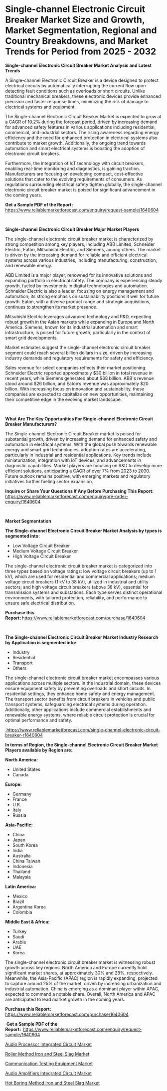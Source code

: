 <p><h1>Single-channel Electronic Circuit Breaker Market Size and Growth, Market Segmentation, Regional and Country Breakdowns, and Market Trends for Period from 2025 -  2032</h1></p><p><strong>Single-channel Electronic Circuit Breaker Market Analysis and Latest Trends</strong></p>
<p><p>A Single-channel Electronic Circuit Breaker is a device designed to protect electrical circuits by automatically interrupting the current flow upon detecting fault conditions such as overloads or short circuits. Unlike traditional mechanical breakers, these electronic devices provide enhanced precision and faster response times, minimizing the risk of damage to electrical systems and equipment.</p><p>The Single-channel Electronic Circuit Breaker Market is expected to grow at a CAGR of 10.2% during the forecast period, driven by increasing demand for advanced safety features in various applications including residential, commercial, and industrial sectors. The rising awareness regarding energy efficiency and the need for enhanced protection in electrical systems also contribute to market growth. Additionally, the ongoing trend towards automation and smart electrical systems is boosting the adoption of electronic circuit breakers.</p><p>Furthermore, the integration of IoT technology with circuit breakers, enabling real-time monitoring and diagnostics, is gaining traction. Manufacturers are focusing on developing compact, cost-effective solutions that cater to the evolving requirements of consumers. As regulations surrounding electrical safety tighten globally, the single-channel electronic circuit breaker market is poised for significant advancement in the coming years.</p></p>
<p><strong>Get a Sample PDF of the Report:&nbsp;</strong> <a href="https://www.reliablemarketforecast.com/enquiry/request-sample/1640604?utm_campaign=1893&utm_medium=2&utm_source=Github&utm_content=ia&utm_term=23032025&utm_id=single-channel-electronic-circuit-breaker">https://www.reliablemarketforecast.com/enquiry/request-sample/1640604</a></p>
<p>&nbsp;</p>
<p><strong>Single-channel Electronic Circuit Breaker Major Market Players</strong></p>
<p><p>The single-channel electronic circuit breaker market is characterized by strong competition among key players, including ABB Limited, Schneider Electric, Eaton, Mitsubishi Electric, and Siemens, among others. The market is driven by the increasing demand for reliable and efficient electrical systems across various industries, including manufacturing, construction, and renewable energy.</p><p>ABB Limited is a major player, renowned for its innovative solutions and expanding portfolio in electrical safety. The company is experiencing steady growth, fueled by investments in digital technologies and automation. Schneider Electric is also a leader, focusing on energy management and automation; its strong emphasis on sustainability positions it well for future growth. Eaton, with a diverse product range and strategic acquisitions, continues to strengthen its market presence.</p><p>Mitsubishi Electric leverages advanced technology and R&D, expecting robust growth in the Asian markets while expanding in Europe and North America. Siemens, known for its industrial automation and smart infrastructure, is poised for future growth, particularly in the context of smart grid developments.</p><p>Market estimates suggest the single-channel electronic circuit breaker segment could reach several billion dollars in size, driven by increasing industry demands and regulatory requirements for safety and efficiency. </p><p>Sales revenue for select companies reflects their market positioning: Schneider Electric reported approximately $30 billion in total revenue in recent years, while Siemens generated about $68 billion. ABB's revenue stood around $26 billion, and Eaton’s revenue was approximately $20 billion. With increasing focus on innovation and sustainability, these companies are expected to capitalize on new opportunities, maintaining their competitive edge in the evolving market landscape.</p></p>
<p>&nbsp;</p>
<p><strong>What Are The Key Opportunities For Single-channel Electronic Circuit Breaker Manufacturers?</strong></p>
<p><p>The Single-channel Electronic Circuit Breaker market is poised for substantial growth, driven by increasing demand for enhanced safety and automation in electrical systems. With the global push towards renewable energy and smart grid technologies, adoption rates are accelerating, particularly in industrial and residential applications. Key trends include miniaturization, integration with IoT devices, and advancements in diagnostic capabilities. Market players are focusing on R&D to develop more efficient solutions, anticipating a CAGR of over 7% from 2023 to 2030. Future outlook remains positive, with emerging markets and regulatory initiatives further fueling sector expansion.</p></p>
<p><strong>Inquire or Share Your Questions If Any Before Purchasing This Report:</strong> <a href="https://www.reliablemarketforecast.com/enquiry/pre-order-enquiry/1640604?utm_campaign=1893&utm_medium=2&utm_source=Github&utm_content=ia&utm_term=23032025&utm_id=single-channel-electronic-circuit-breaker">https://www.reliablemarketforecast.com/enquiry/pre-order-enquiry/1640604</a></p>
<p>&nbsp;</p>
<p><strong>Market Segmentation</strong></p>
<p><strong>The Single-channel Electronic Circuit Breaker Market Analysis by types is segmented into:</strong></p>
<p><ul><li>Low Voltage Circuit Breaker</li><li>Medium Voltage Circuit Breaker</li><li>High Voltage Circuit Breaker</li></ul></p>
<p><p>The single-channel electronic circuit breaker market is categorized into three types based on voltage ratings: low voltage circuit breakers (up to 1 kV), which are used for residential and commercial applications; medium voltage circuit breakers (1 kV to 38 kV), utilized in industrial and utility sectors; and high voltage circuit breakers (above 38 kV), essential for transmission systems and substations. Each type serves distinct operational environments, with tailored protection, reliability, and performance to ensure safe electrical distribution.</p></p>
<p><strong>Purchase this Report:&nbsp;</strong><a href="https://www.reliablemarketforecast.com/purchase/1640604?utm_campaign=1893&utm_medium=2&utm_source=Github&utm_content=ia&utm_term=23032025&utm_id=single-channel-electronic-circuit-breaker">https://www.reliablemarketforecast.com/purchase/1640604</a></p>
<p>&nbsp;</p>
<p><strong>The Single-channel Electronic Circuit Breaker Market Industry Research by Application is segmented into:</strong></p>
<p><ul><li>Industry</li><li>Residential</li><li>Transport</li><li>Others</li></ul></p>
<p><p>The single-channel electronic circuit breaker market encompasses various applications across multiple sectors. In the industrial domain, these devices ensure equipment safety by preventing overloads and short circuits. In residential settings, they enhance home safety and energy management. The transport sector benefits from circuit breakers in vehicles and public transport systems, safeguarding electrical systems during operation. Additionally, other applications include commercial establishments and renewable energy systems, where reliable circuit protection is crucial for optimal performance and safety.</p></p>
<p><a href="https://www.reliablemarketforecast.com/single-channel-electronic-circuit-breaker-r1640604?utm_campaign=1893&utm_medium=2&utm_source=Github&utm_content=ia&utm_term=23032025&utm_id=single-channel-electronic-circuit-breaker">&nbsp;https://www.reliablemarketforecast.com/single-channel-electronic-circuit-breaker-r1640604</a></p>
<p><strong>In terms of Region, the Single-channel Electronic Circuit Breaker Market Players available by Region are:</strong></p>
<p>
    <p> <strong> North America: </strong>
        <ul>
            <li>United States</li>
            <li>Canada</li>
        </ul>
        </p> 
    <p> <strong> Europe: </strong>
        <ul>
            <li>Germany</li>
            <li>France</li>
            <li>U.K.</li>
            <li>Italy</li>
            <li>Russia</li>
        </ul>
        </p> 
    <p> <strong> Asia-Pacific: </strong>
        <ul>
            <li>China</li>
            <li>Japan</li>
            <li>South Korea</li>
            <li>India</li>
            <li>Australia</li>
            <li>China Taiwan</li>
            <li>Indonesia</li>
            <li>Thailand</li>
            <li>Malaysia</li>
        </ul>
        </p> 
    <p> <strong> Latin America: </strong>
        <ul>
            <li>Mexico</li>
            <li>Brazil</li>
            <li>Argentina Korea</li>
            <li>Colombia</li>
        </ul>
        </p> 
    <p> <strong> Middle East & Africa: </strong>
        <ul>
            <li>Turkey</li>
            <li>Saudi</li>
            <li>Arabia</li>
            <li>UAE</li>
            <li>Korea</li>
        </ul>
    </p>
    </p>
<p><p>The single-channel electronic circuit breaker market is witnessing robust growth across key regions. North America and Europe currently hold significant market shares, at approximately 30% and 28%, respectively. Meanwhile, the Asia-Pacific (APAC) region is rapidly expanding, projected to capture around 25% of the market, driven by increasing urbanization and industrial automation. China is emerging as a dominant player within APAC, expected to command a notable share. Overall, North America and APAC are anticipated to lead market growth in the coming years.</p></p>
<p><strong>Purchase this Report: </strong><a href="https://www.reliablemarketforecast.com/purchase/1640604?utm_campaign=1893&utm_medium=2&utm_source=Github&utm_content=ia&utm_term=23032025&utm_id=single-channel-electronic-circuit-breaker">https://www.reliablemarketforecast.com/purchase/1640604</a></p>
<p>&nbsp;<strong>Get a Sample PDF of the Report:&nbsp;&nbsp;</strong><a href="https://www.reliablemarketforecast.com/enquiry/request-sample/1640604?utm_campaign=1893&utm_medium=2&utm_source=Github&utm_content=ia&utm_term=23032025&utm_id=single-channel-electronic-circuit-breaker">https://www.reliablemarketforecast.com/enquiry/request-sample/1640604</a></p>
<p><strong></strong></p>
<p><p><a href="https://github.com/tyreinhssan/Market-Research-Report-List-1/blob/main/audio-processor-integrated-circuit-market.md?utm_campaign=1893&utm_medium=2&utm_source=Github&utm_content=ia&utm_term=23032025&utm_id=single-channel-electronic-circuit-breaker">Audio Processor Integrated Circuit Market</a></p><p><a href="https://github.com/aertsfecto0h/Market-Research-Report-List-1/blob/main/roller-method-iron-and-steel-slag-market.md?utm_campaign=1893&utm_medium=2&utm_source=Github&utm_content=ia&utm_term=23032025&utm_id=single-channel-electronic-circuit-breaker">Roller Method Iron and Steel Slag Market</a></p><p><a href="https://github.com/barlevsebako/Market-Research-Report-List-1/blob/main/communication-testing-equipment-market.md?utm_campaign=1893&utm_medium=2&utm_source=Github&utm_content=ia&utm_term=23032025&utm_id=single-channel-electronic-circuit-breaker">Communication Testing Equipment Market</a></p><p><a href="https://github.com/hiwatchucuy/Market-Research-Report-List-1/blob/main/audio-amplifiers-integrated-circuit-market.md?utm_campaign=1893&utm_medium=2&utm_source=Github&utm_content=ia&utm_term=23032025&utm_id=single-channel-electronic-circuit-breaker">Audio Amplifiers Integrated Circuit Market</a></p><p><a href="https://github.com/luerabollevc/Market-Research-Report-List-1/blob/main/hot-boring-method-iron-and-steel-slag-market.md?utm_campaign=1893&utm_medium=2&utm_source=Github&utm_content=ia&utm_term=23032025&utm_id=single-channel-electronic-circuit-breaker">Hot Boring Method Iron and Steel Slag Market</a></p></p>